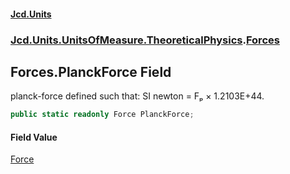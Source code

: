 #### [Jcd.Units](index.md 'index')

### [Jcd.Units.UnitsOfMeasure.TheoreticalPhysics](Jcd.Units.UnitsOfMeasure.TheoreticalPhysics.md 'Jcd.Units.UnitsOfMeasure.TheoreticalPhysics').[Forces](Forces.md 'Jcd.Units.UnitsOfMeasure.TheoreticalPhysics.Forces')

## Forces.PlanckForce Field

planck-force defined such that: SI newton = Fₚ × 1.2103E+44.

```csharp
public static readonly Force PlanckForce;
```

#### Field Value

[Force](Force.md 'Jcd.Units.UnitTypes.Force')